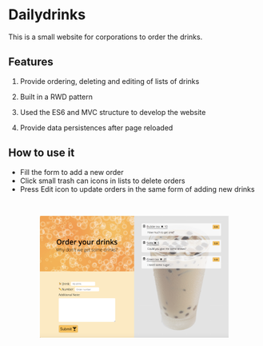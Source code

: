 # Dailydrinks
This is a small website for corporations to order the drinks.
## Features

1. Provide ordering, deleting and editing of lists of drinks 

2. Built in a RWD pattern

3. Used the ES6 and MVC structure to develop the website

4. Provide data persistences after page reloaded

## How to use it

- Fill the form to add a new order
- Click small trash can icons in lists to delete orders
- Press Edit icon to update orders in the same form of adding new drinks 
<br/>

<p align="center">
  <img src="./resource/img/github_drink.png" width="75%" alt="preview"/>
</p>
